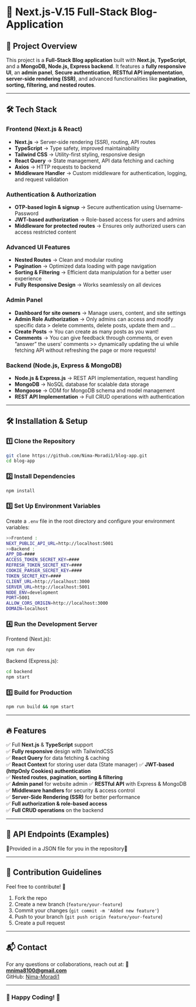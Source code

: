 # 📌 Next.js-V.15 Full-Stack Blog-Application

## 🚀 Project Overview
This project is a **Full-Stack Blog application** built with **Next.js**, **TypeScript**, and a **MongoDB, Node.js, Express backend**. It features a **fully responsive UI**, an **admin panel**, **Secure authentication**, **RESTful API implementation**, **server-side rendering (SSR)**, and advanced functionalities like **pagination, sorting, filtering, and nested routes**.

---

## 🛠 Tech Stack

### **Frontend (Next.js & React)**
- **Next.js** → Server-side rendering (SSR), routing, API routes
- **TypeScript** → Type safety, improved maintainability
- **Tailwind CSS** → Utility-first styling, responsive design
- **React Query** → State management, API data fetching and caching
- **Axios** → HTTP requests to backend
- **Middleware Handler** → Custom middleware for authentication, logging, and request validation

### **Authentication & Authorization**
- **OTP-based login & signup** → Secure authentication using Username-Password
- **JWT-based authorization** → Role-based access for users and admins
- **Middleware for protected routes** → Ensures only authorized users can access restricted content

### **Advanced UI Features**
- **Nested Routes** → Clean and modular routing
- **Pagination** → Optimized data loading with page navigation
- **Sorting & Filtering** → Efficient data manipulation for a better user experience
- **Fully Responsive Design** → Works seamlessly on all devices

### **Admin Panel**
- **Dashboard for site owners** → Manage users, content, and site settings
- **Admin Role Authorization** → Only admins can access and modify specific data > delete comments, delete posts, update them and ...
- **Create Posts** → You can create as many posts as you want!
- **Comments** → You can give feedback through comments, or even ˮanswerˮ the users' comments >> dynamically updating the ui while fetching API without refreshing the page or more requests!

### **Backend (Node.js, Express & MongoDB)**
- **Node.js & Express.js** → REST API implementation, request handling
- **MongoDB** → NoSQL database for scalable data storage
- **Mongoose** → ODM for MongoDB schema and model management
- **REST API Implementation** → Full CRUD operations with authentication

---

## 🛠 Installation & Setup
### **1️⃣ Clone the Repository**
```sh
git clone https://github.com/Nima-Moradi1/blog-app.git
cd blog-app
```

### **2️⃣ Install Dependencies**
```sh
npm install
```

### **3️⃣ Set Up Environment Variables**
Create a `.env` file in the root directory and configure your environment variables:
```sh
>>Frontend :
NEXT_PUBLIC_API_URL=http://localhost:5001
>>Backend : 
APP_DB=####
ACCESS_TOKEN_SECRET_KEY=####
REFRESH_TOKEN_SECRET_KEY=####
COOKIE_PARSER_SECRET_KEY=####
TOKEN_SECRET_KEY=####
CLIENT_URL=http://localhost:3000
SERVER_URL=http://localhost:5001
NODE_ENV=development
PORT=5001
ALLOW_CORS_ORIGIN=http://localhost:3000
DOMAIN=localhost
```

### **4️⃣ Run the Development Server**
Frontend (Next.js):
```sh
npm run dev
```

Backend (Express.js):
```sh
cd backend
npm start
```

### **5️⃣ Build for Production**
```sh
npm run build && npm start
```

---

## 🔥 Features
✅ Full **Next.js** & **TypeScript** support  
✅ **Fully responsive** design with TailwindCSS  
✅ **React Query** for data fetching & caching  
✅ **React Context** for storing user data (State manager) 
✅ **JWT-based (httpOnly Cookies) authentication**  
✅ **Nested routes**, **pagination**, **sorting & filtering**  
✅ **Admin panel** for website admin 
✅ **RESTful API** with Express & MongoDB  
✅ **Middleware handlers** for security & access control  
✅ **Server-Side Rendering (SSR)** for better performance  
✅ **Full authorization & role-based access**  
✅ **Full CRUD operations** on the backend  

---

## 📜 API Endpoints (Examples)
 🚀Provided in a JSON file for you in the repository🚀

---

## 🤝 Contribution Guidelines
Feel free to contribute! 🚀
1. Fork the repo
2. Create a new branch (`feature/your-feature`)
3. Commit your changes (`git commit -m 'Added new feature'`)
4. Push to your branch (`git push origin feature/your-feature`)
5. Create a pull request

---

## 📬 Contact
For any questions or collaborations, reach out at:
📧 **mnima8100@gmail.com**  
GitHub: [Nima-Moradi1](https://github.com/Nima-Moradi1)

---
### 🎉 Happy Coding! 🚀

